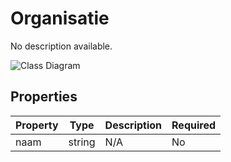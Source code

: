 # Organisatie

No description available.

![Class Diagram](https://github.com/CommonGateway/CustomerInteractionBundle/blob/map-afdeling/docs/schema/klant.organisatie.svg)

## Properties

| Property | Type | Description | Required |
|----------|------|-------------|----------|
| naam | string | N/A | No |
